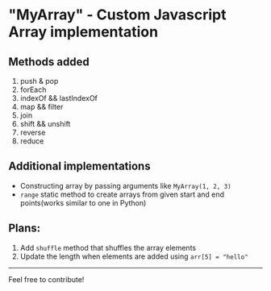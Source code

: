 # "MyArray" - Custom Javascript Array implementation

## Methods added
1. push & pop
2. forEach
3. indexOf && lastIndexOf
4. map && filter
5. join
6. shift && unshift
7. reverse
8. reduce

## Additional implementations
- Constructing array by passing arguments like `MyArray(1, 2, 3)`
- `range` static method to create arrays from given start and end points(works similar to one in Python)

## Plans:
1. Add `shuffle` method that shuffles the array elements
2. Update the length when elements are added using `arr[5] = "hello"`

---

Feel free to contribute!
